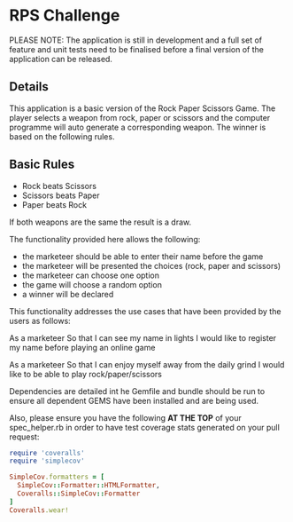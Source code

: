 # RPS Challenge

PLEASE NOTE:  The application is still in development and a full set of feature and unit tests need to be finalised before a final version of the application can be released.

Details
-------
This application is a basic version of the Rock Paper Scissors Game.  The player selects a weapon from rock, paper or scissors and the computer programme will auto generate a corresponding weapon.  The winner is based on the following rules.

## Basic Rules

- Rock beats Scissors
- Scissors beats Paper
- Paper beats Rock

If both weapons are the same the result is a draw.

The functionality provided here allows the following:

- the marketeer should be able to enter their name before the game
- the marketeer will be presented the choices (rock, paper and scissors)
- the marketeer can choose one option
- the game will choose a random option
- a winner will be declared

This functionality addresses the use cases that have been provided by the users as follows:

As a marketeer
So that I can see my name in lights
I would like to register my name before playing an online game

As a marketeer
So that I can enjoy myself away from the daily grind
I would like to be able to play rock/paper/scissors

Dependencies are detailed int he Gemfile and bundle should be run to ensure all dependent GEMS have been installed and are being used.

Also, please ensure you have the following **AT THE TOP** of your spec_helper.rb in order to have test coverage stats generated
on your pull request:

```ruby
require 'coveralls'
require 'simplecov'

SimpleCov.formatters = [
  SimpleCov::Formatter::HTMLFormatter,
  Coveralls::SimpleCov::Formatter
]
Coveralls.wear!
```

